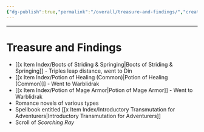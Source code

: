 ```yaml
---
{"dg-publish":true,"permalink":"/overall/treasure-and-findings/","created":"2025-01-26T15:11:11.331-05:00","updated":"2025-01-27T20:53:27.300-05:00"}
---
```


---
# Treasure and Findings
- [[x Item Index/Boots of Striding & Springing\|Boots of Striding & Springing]] - Triples leap distance, went to Din
- [[x Item Index/Potion of Healing (Common)\|Potion of Healing (Common)]] - Went to Warblidrak
- [[x Item Index/Potion of Mage Armor\|Potion of Mage Armor]] - Went to Warblidrak
- Romance novels of various types
- Spellbook entitled [[x Item Index/Introductory Transmutation for Adventurers\|Introductory Transmutation for Adventurers]]
- Scroll of *Scorching Ray*


